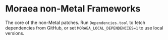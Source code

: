 # Moraea non-Metal Frameworks

The core of the non-Metal patches. Run `Dependencies.tool` to fetch dependencies from GitHub, or set `MORAEA_LOCAL_DEPENDENCIES=1` to use local versions.